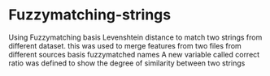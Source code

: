 # Fuzzymatching-strings

Using Fuzzymatching basis Levenshtein distance to match two strings from different dataset. this was used to merge features from 
two files from different sources basis fuzzymatched names
A new variable called correct ratio was defined to show the degree of similarity between two strings 
